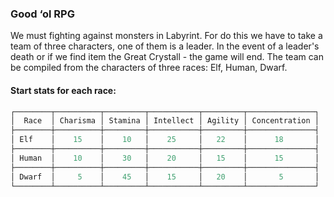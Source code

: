 ### Good ‘ol RPG
We must fighting against monsters in Labyrint.
For do this we have to take a team of three characters, one of them is a leader.
In the event of a leader's death or if we find item the Great Crystall  - the game will end.
The team can be compiled from the characters of three races: Elf, Human, Dwarf.
#### Start stats for each race:
```java
┌────────┬──────────┬─────────┬───────────┬─────────┬───────────────┐
│  Race  │ Charisma │ Stamina │ Intellect │ Agility │ Concentration │ 
├────────┼──────────┼─────────┼───────────┼─────────┼───────────────┤    
│ Elf    │    15    │    10   │    25     │   22    │      18       │
├────────┼──────────┼─────────┼───────────┼─────────┼───────────────┤ 
│ Human  │    10    │    30   │    20     │   15    │      15       │
├────────┼──────────┼─────────┼───────────┼─────────┼───────────────┤ 
│ Dwarf  │     5    │    45   │    15     │   20    │       5       │
└────────┴──────────┴─────────┴───────────┴─────────┴───────────────┘
```


